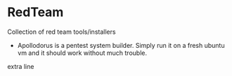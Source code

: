 # RedTeam
Collection of red team tools/installers

* Apollodorus is a pentest system builder. Simply run it on a fresh ubuntu vm and it should work without much trouble.


extra line
